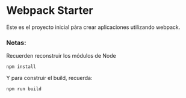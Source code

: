 # Webpack Starter

Este es el proyecto inicial pàra crear aplicaciones utilizando webpack.

### Notas:
Recuerden reconstruir los módulos de Node

```
npm install
```

Y para construir el build, recuerda:

```
npm run build
```